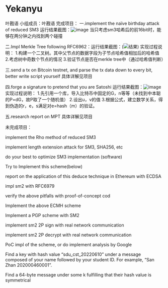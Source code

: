 # Yekanyu
叶戡语
小组成员：叶戡语
完成项目：
一.implement the naïve birthday attack of reduced SM3
运行结果截图：![image](https://user-images.githubusercontent.com/110303856/182014019-05e3e51d-f08d-472f-9f11-e2c675e556b4.png)
当只考虑sm3哈希后的前16bit时，能够在两分钟之内找到两个碰撞


二.Impl Merkle Tree following RFC6962：运行结果截图：(![结果](https://user-images.githubusercontent.com/110303856/182012928-2bb7442f-9e35-465a-acc5-2cc323aacaba.png))
实现过程说明：
1.构建一个二叉树。其中父节点的数据字段为子节点哈希值相加后的哈希值
2.考虑树中奇数个节点的情况
3.验证节点是否在merkle tree中（通过哈希值判断）


三.send a tx on Bitcoin testnet, and parse the tx data down to every bit, better write script yourself
具体详解见项目

四.forge a signature to pretend that you are Satoshi
运行结果截图：![image](https://user-images.githubusercontent.com/110303856/182012999-92b35849-fdbe-4316-af74-c42706998a80.png)
实现过程说明：
1.先引用一个库，导入比特币中固定的G，n等等（未找到中本聪的P=dG，故P取了一个随机值）
2.设出u，v的值
3.根据公式，建立数学关系，得到伪造的r，e，s满足对e=hash（m）的验证。


五.research report on MPT
具体详解见项目

未完成项目：

implement the Rho method of reduced SM3

implement length extension attack for SM3, SHA256, etc

do your best to optimize SM3 implementation (software)

Try to Implement this scheme(below)

report on the application of this deduce technique in Ethereum with ECDSA

impl sm2 with RFC6979

verify the above pitfalls with proof-of-concept cod

Implement the above ECMH scheme

Implement a PGP scheme with SM2

implement sm2 2P sign with real network communication

implement sm2 2P decrypt with real network communication

PoC impl of the scheme, or do implement analysis by Google

Find a key with hash value “sdu_cst_20220610” under a message composed of your name followed by your student ID. For example, “San Zhan 202000460001”.

Find a 64-byte message under some k fulfilling that their hash value is symmetrical

